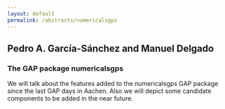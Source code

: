 ```yaml
---
layout: default
permalink: /abstracts/numericalsgps
---
```


## Pedro A. García-Sánchez and Manuel Delgado

### The GAP package numericalsgps

We will talk about the features added to the numericalsgps GAP package
since the last GAP days in Aachen. Also we will depict some candidate
components to be added in the near future.
